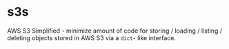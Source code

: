 # s3s
AWS S3 Simplified - minimize amount of code for storing / loading / listing / deleting objects stored in AWS S3 via a `dict`- like interface.
